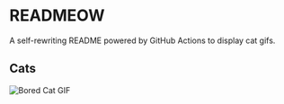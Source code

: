# READMEOW

A self-rewriting README powered by GitHub Actions to display cat gifs.

## Cats

![Bored Cat GIF](https://media3.giphy.com/media/mlvseq9yvZhba/200.gif?cid=9acd02dadl5hj4bp4jjtimmndylvxfx8dpc8ksiie667hnz9&ep=v1_gifs_search&rid=200.gif&ct=g)
